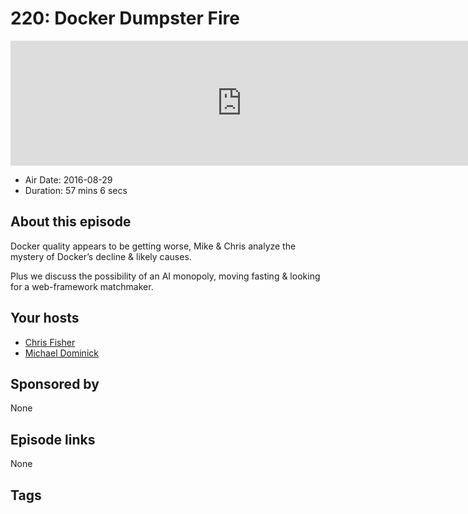 # 220: Docker Dumpster Fire

<iframe src="https://player.fireside.fm/v2/MLf2ZzhC+kFX6t3yM?theme=dark" width="740" height="200" frameborder="0" scrolling="no"></iframe>

* Air Date: 2016-08-29
* Duration: 57 mins 6 secs

## About this episode

Docker quality appears to be getting worse, Mike & Chris analyze the mystery of Docker’s decline & likely causes. 

Plus we discuss the possibility of an AI monopoly, moving fasting & looking for a web-framework matchmaker.

## Your hosts
* [Chris Fisher](https://coder.show/hosts/chrislas)
* [Michael Dominick](https://coder.show/hosts/michael)

## Sponsored by

None



## Episode links

None



## Tags

